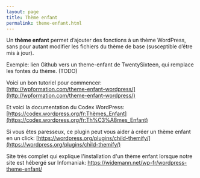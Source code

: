 ```yaml
---
layout: page
title: Thème enfant
permalink: theme-enfant.html
---
```


Un **thème enfant** permet d’ajouter des fonctions à un thème WordPress, sans pour autant modifier les fichiers du thème de base (susceptible d’être mis à jour).

Exemple: lien Github vers un theme-enfant de TwentySixteen, qui remplace les fontes du thème. (TODO)

Voici un bon tutoriel pour commencer:     
[http://wpformation.com/theme-enfant-wordpress/](http://wpformation.com/theme-enfant-wordpress/)

Et voici la documentation du Codex WordPress: [https://codex.wordpress.org/fr:Thèmes_Enfant](https://codex.wordpress.org/fr:Th%C3%A8mes_Enfant)

Si vous êtes paresseux, ce plugin peut vous aider à créer un thème enfant en un click: [https://wordpress.org/plugins/child-themify/](https://wordpress.org/plugins/child-themify/)

Site très complet qui explique l'installation d'un thème enfant lorsque notre site est hébergé sur Infomaniak: https://widemann.net/wp-fr/wordpress-theme-enfant/

